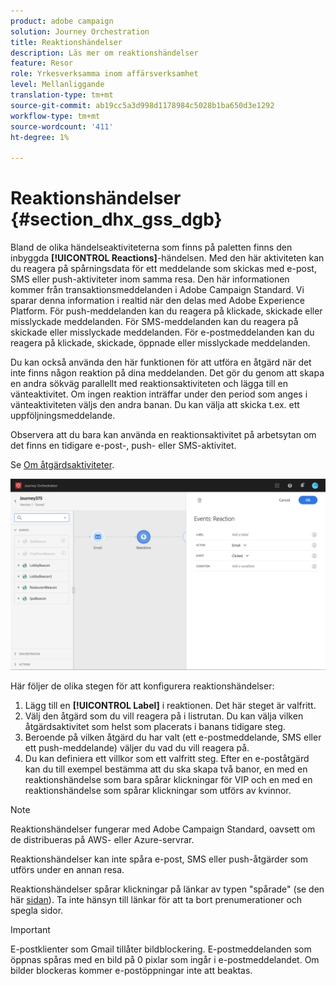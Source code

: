 ```yaml
---
product: adobe campaign
solution: Journey Orchestration
title: Reaktionshändelser
description: Läs mer om reaktionshändelser
feature: Resor
role: Yrkesverksamma inom affärsverksamhet
level: Mellanliggande
translation-type: tm+mt
source-git-commit: ab19cc5a3d998d1178984c5028b1ba650d3e1292
workflow-type: tm+mt
source-wordcount: '411'
ht-degree: 1%

---
```



# Reaktionshändelser {#section_dhx_gss_dgb}

Bland de olika händelseaktiviteterna som finns på paletten finns den inbyggda **[!UICONTROL Reactions]**-händelsen. Med den här aktiviteten kan du reagera på spårningsdata för ett meddelande som skickas med e-post, SMS eller push-aktiviteter inom samma resa. Den här informationen kommer från transaktionsmeddelanden i Adobe Campaign Standard. Vi sparar denna information i realtid när den delas med Adobe Experience Platform. För push-meddelanden kan du reagera på klickade, skickade eller misslyckade meddelanden. För SMS-meddelanden kan du reagera på skickade eller misslyckade meddelanden. För e-postmeddelanden kan du reagera på klickade, skickade, öppnade eller misslyckade meddelanden.

Du kan också använda den här funktionen för att utföra en åtgärd när det inte finns någon reaktion på dina meddelanden. Det gör du genom att skapa en andra sökväg parallellt med reaktionsaktiviteten och lägga till en vänteaktivitet. Om ingen reaktion inträffar under den period som anges i vänteaktiviteten väljs den andra banan. Du kan välja att skicka t.ex. ett uppföljningsmeddelande.

Observera att du bara kan använda en reaktionsaktivitet på arbetsytan om det finns en tidigare e-post-, push- eller SMS-aktivitet.

Se [Om åtgärdsaktiviteter](../building-journeys/about-action-activities.md).

![](../assets/journey45.png)

Här följer de olika stegen för att konfigurera reaktionshändelser:

1. Lägg till en **[!UICONTROL Label]** i reaktionen. Det här steget är valfritt.
1. Välj den åtgärd som du vill reagera på i listrutan. Du kan välja vilken åtgärdsaktivitet som helst som placerats i banans tidigare steg.
1. Beroende på vilken åtgärd du har valt (ett e-postmeddelande, SMS eller ett push-meddelande) väljer du vad du vill reagera på.
1. Du kan definiera ett villkor som ett valfritt steg. Efter en e-poståtgärd kan du till exempel bestämma att du ska skapa två banor, en med en reaktionshändelse som bara spårar klickningar för VIP och en med en reaktionshändelse som spårar klickningar som utförs av kvinnor.

>[!NOTE]
>
>Reaktionshändelser fungerar med Adobe Campaign Standard, oavsett om de distribueras på AWS- eller Azure-servrar.
>
>Reaktionshändelser kan inte spåra e-post, SMS eller push-åtgärder som utförs under en annan resa.
>
>Reaktionshändelser spårar klickningar på länkar av typen &quot;spårade&quot; (se den här [sidan](https://docs.adobe.com/content/help/en/campaign-standard/using/designing-content/links.html#about-tracked-urls)). Ta inte hänsyn till länkar för att ta bort prenumerationer och spegla sidor.

>[!IMPORTANT]
>
>E-postklienter som Gmail tillåter bildblockering. E-postmeddelanden som öppnas spåras med en bild på 0 pixlar som ingår i e-postmeddelandet. Om bilder blockeras kommer e-postöppningar inte att beaktas.
